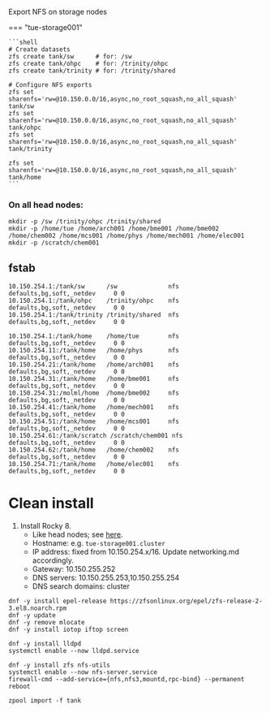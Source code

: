 Export NFS on storage nodes

=== "tue-storage001"
    
    ```shell
    # Create datasets
    zfs create tank/sw      # for: /sw
    zfs create tank/ohpc    # for: /trinity/ohpc
    zfs create tank/trinity # for: /trinity/shared

    # Configure NFS exports
    zfs set sharenfs='rw=@10.150.0.0/16,async,no_root_squash,no_all_squash' tank/sw
    zfs set sharenfs='rw=@10.150.0.0/16,async,no_root_squash,no_all_squash' tank/ohpc
    zfs set sharenfs='rw=@10.150.0.0/16,async,no_root_squash,no_all_squash' tank/trinity

    zfs set sharenfs='rw=@10.150.0.0/16,async,no_root_squash,no_all_squash' tank/home
    ```

### On all head nodes:
```shell
mkdir -p /sw /trinity/ohpc /trinity/shared 
mkdir -p /home/tue /home/arch001 /home/bme001 /home/bme002 /home/chem002 /home/mcs001 /home/phys /home/mech001 /home/elec001
mkdir -p /scratch/chem001
```

## fstab

```
10.150.254.1:/tank/sw      /sw              nfs     defaults,bg,soft,_netdev     0 0
10.150.254.1:/tank/ohpc    /trinity/ohpc    nfs     defaults,bg,soft,_netdev     0 0
10.150.254.1:/tank/trinity /trinity/shared  nfs     defaults,bg,soft,_netdev     0 0

10.150.254.1:/tank/home    /home/tue        nfs     defaults,bg,soft,_netdev     0 0
10.150.254.11:/tank/home   /home/phys       nfs     defaults,bg,soft,_netdev     0 0
10.150.254.21:/tank/home   /home/arch001    nfs     defaults,bg,soft,_netdev     0 0
10.150.254.31:/tank/home   /home/bme001     nfs     defaults,bg,soft,_netdev     0 0
10.150.254.31:/molml/home  /home/bme002     nfs     defaults,bg,soft,_netdev     0 0
10.150.254.41:/tank/home   /home/mech001    nfs     defaults,bg,soft,_netdev     0 0
10.150.254.51:/tank/home   /home/mcs001     nfs     defaults,bg,soft,_netdev     0 0
10.150.254.61:/tank/scratch /scratch/chem001 nfs    defaults,bg,soft,_netdev     0 0
10.150.254.62:/tank/home   /home/chem002    nfs     defaults,bg,soft,_netdev     0 0
10.150.254.71:/tank/home   /home/elec001    nfs     defaults,bg,soft,_netdev     0 0
```

# Clean install

1. Install Rocky 8.
    - Like head nodes; see [here](installation.md).
    - Hostname: e.g. `tue-storage001.cluster`
    - IP address: fixed from 10.150.254.x/16.  Update networking.md accordingly.
    - Gateway: 10.150.255.252
    - DNS servers: 10.150.255.253,10.150.255.254
    - DNS search domains: cluster

```shell
dnf -y install epel-release https://zfsonlinux.org/epel/zfs-release-2-3.el8.noarch.rpm
dnf -y update
dnf -y remove mlocate
dnf -y install iotop iftop screen

dnf -y install lldpd
systemctl enable --now lldpd.service

dnf -y install zfs nfs-utils
systemctl enable --now nfs-server.service
firewall-cmd --add-service={nfs,nfs3,mountd,rpc-bind} --permanent
reboot

zpool import -f tank
```
